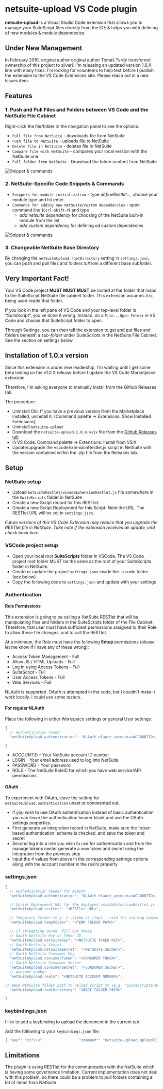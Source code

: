 # netsuite-upload VS Code plugin

**netsuite-upload** is a Visual Studio Code extension that allows you to manage your SuiteScript files directly from the IDE & helps you with defining of new modules & module dependecies

## Under New Management
In February 2019, original author original author Tomáš Tvrdý transferred ownership of this project to silverl. I'm releasing an updated version 1.0.X line with many fixes. I'm looking for volunteers to help test before I publish the extension to the VS Code Extensions site. Please reach out in a new Issues item.

## Features

### 1. Push and Pull Files and Folders between VS Code and the NetSuite File Cabinet

Right-click the file/folder in the navigation panel to see the options:

- `Pull file from NetSuite` - downloads file from NetSuite
- `Push file to NetSuite` - uploads file to NetSuite
- `Delete file in NetSuite` - deletes file in NetSuite
- `Compare file with NetSuite` - compares your local version with the NetSuite one
- `Pull folder from NetSuite` - Download the folder content from NetSuite

![Snippet & commands](img/netsuite_upload.gif)

### 2. NetSuite-Specific Code Snippets & Commands

- `Snippets for module initialization` - type _defineRestlet..._, choose your module type and hit enter
- `Commands for adding new NetSuite/custom dependencies` - open command line (`Ctrl`-`Shift`-`P`) and type
  - _add netsuite dependency_ for choosing of the NetSuite built-in module from the list
  - _add custom dependency_ for defining od custom dependecies

![Snippet & commands](img/snippet_addModule.gif)

### 3. Changeable NetSuite Base Directory

By changing the `netSuiteUpload.rootDirectory` setting in `settings.json`, you can push and pull files and folders to/from a different base subfolder.

## Very Important Fact!
Your VS Code project **MUST MUST MUST** be rooted at the folder that maps to the SuiteScript NetSuite file cabinet folder. This extension assumes it is being used inside that folder. 

If you look in the left pane of VS Code and your top-level folder is "SuiteScript", you've done it wrong. Instead, do a `File...Open Folder` in VS Code and choose that SuiteScript folder to open.

Through Settings, you can then tell the extension to get and put files and folders beneath a *sub-folder* under SuiteScripts in the NetSuite File Cabinet. See the section on settings below.

## Installation of 1.0.x version

Since this extension is under new leadership, I'm waiting until I get some beta testing on the v1.0.X release before I update the VS Code Marketplace extension.

Therefore, I'm asking everyone to manually install from the Github Releases tab.

The procedure:
- Uninstall Old: If you have a previous version from the Marketplace installed, uninstall it. (Command palette -> Extensions: Show Installed Extensions)
- Uninstall `netsuite-upload`
- Download the `netsuite-upload-1.0.0.vsix` file from the [Github Releases tab](https://github.com/netsuite-upload-org/netsuite-upload/releases)
- In VS Code: Command palette -> Extensions: Install from VSIX
- Update/upgrade the vscodeExtensionRestlet.js script in NetSuite with the version contained within the .zip file from the Releases tab.

## Setup

### NetSuite setup

- Upload `netSuiteRestlet/vscodeExtensionRestlet.js` file somewhere in the `SuiteScripts` folder in NetSuite
- Create a new Script record for this RESTlet.
- Create a new Script Deployment for this Script. Note the URL. The RESTlet URL will be set in `settings.json`.

_Future versions of this VS Code Extension may require that you upgrade the RESTlet file in NetSuite. Take note if the extension receives an update, and check back here._

### VSCode project setup

- Open your local root **SuiteScripts** folder in VSCode. The VS Code project root folder MUST be the same as the root of your SuiteScripts folder in NetSuite.
- Create or update the project `settings.json` inside the `.vscode` folder (see below)
- Copy the following code to `settings.json` and update with your settings

### Authentication

#### Role Permissions

This extension is going to be calling a NetSuite RESTlet that will be manipulating files and folders in the SuiteScripts folder of the File Cabinet. Therefore, that user must have sufficient permissions assigned to their Role to allow these file changes, and to call the RESTlet.

At a minimum, the Role must have the following **Setup** permissions (please let me know if I have any of these wrong):

- Access Token Management - Full
- Allow JS / HTML Uploads - Full
- Log in using Access Tokens - Full
- SuiteScript - Full
- User Access Tokens - Full
- Web Services - Full

NLAuth is supported. OAuth is attempted in the code, but I couldn't make it work locally. I could use some testers.

#### For regular NLAuth

Place the following in either Workspace settings or general User settings:

```javascript
{
  // Authentication header
  "netSuiteUpload.authentication": "NLAuth nlauth_account=<ACCOUNTID>, nlauth_email=<LOGIN>, nlauth_signature=<PASSWORD>, nlauth_role=<ROLE>",

}
```

- ACCOUNTID - Your NetSuite account ID number
- LOGIN - Your email address used to log into NetSuite
- PASSWORD - Your password
- ROLE - The NetSuite RoleID for which you have web service/API permissions.

#### OAuth

To experiment with OAuth, leave the setting for `netSuiteUpload.authentication` unset or commented out.

- If you wish to use OAuth authentication instead of basic authentication you can leave the authentication header blank and use the OAuth settings properties.
- First generate an Integration record in NetSuite, make sure the 'token based authentication' scheme is checked, and save the token and secret
- Second log into a role you wish to use for authentication and from the manage tokens center generate a new token and secret using the Integration from the previous step
- Input the 4 values from above in the corresponding settings options along with the account number in the realm property

### settings.json

```javascript
{
  // Authentication header for NLAuth
  "netSuiteUpload.authentication": "NLAuth nlauth_account=<ACCOUNTID>, nlauth_email=<LOGIN>, nlauth_signature=<PASSWORD>, nlauth_role=<ROLE>",

  // Script Deployment URL for the deployed vscodeExtensionRestlet.js
  "netSuiteUpload.restlet": "<RESTlet URL>",

  // Temporary folder (e.g. C:\\temp or /tmp) - used for storing compared files
  "netSuiteUpload.tempFolder": "<TEMP FOLDER PATH>"

  // If attempting OAuth, fill out these
  // Oauth NetSuite Key or Token ID
  "netSuiteUpload.netSuiteKey": "<NETSUITE TOKEN KEY>",
  // Oauth NetSuite Secret
  "netSuiteUpload.netSuiteSecret": "<NETSUITE SECRET>",
  // Oauth NetSuite Consumer Key
  "netSuiteUpload.consumerToken": "<CONSUMER TOKEN>",
  // Oauth NetSuite Consumer Secret
  "netSuiteUpload.consumerSecret": "<CONSUMER SECRET>",
  // Account number
  "netSuiteUpload.realm": "<NETSUITE ACCOUNT NUMBER>",

// Base NetSuite folder path to upload script to (e.g. "SuiteScripts/Developer")
  "netSuiteUpload.rootDirectory": "<BASE FOLDER PATH>"

}
```

### keybindings.json

I like to add a keybinding to upload the document in the current tab.

Add the following to your `keybindings.json` file:

```javascript
{ "key": "ctrl+u",                "command": "netsuite-upload.uploadFile"},
```

## Limitations

The plugin is using RESTlet for the communication with the NetSuite which is having some governance limitation. Current implementation does not deal with this problem, so there could be a problem to pull folders containing a lot of items from NetSuite.
